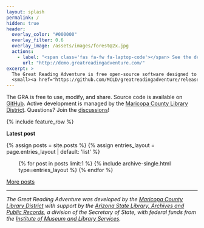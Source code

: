 ```yaml
---
layout: splash
permalink: /
hidden: true
header:
  overlay_color: "#000000"
  overlay_filter: 0.6
  overlay_image: /assets/images/forest@2x.jpg
  actions:
    - label: "<span class='fas fa-fw fa-laptop-code'></span> See the demo"
      url: "http://demo.greatreadingadventure.com/"
excerpt: >
  The Great Reading Adventure is free open-source software designed to manage online library reading programs.<br />
  <small><a href="https://github.com/MCLD/greatreadingadventure/releases/latest">Latest release v4.2.1</a></small>
---
```


The GRA is free to use, modify, and share. Source code is available on [GitHub](https://github.com/MCLD/greatreadingadventure). Active development is managed by the [Maricopa County Library District](https://mcldaz.org/). Questions? Join the [discussions](https://github.com/MCLD/greatreadingadventure/discussions)!

{% include feature_row %}

**Latest post**

{% assign posts = site.posts %}
{% assign entries_layout = page.entries_layout | default: 'list' %}

<div class="entries-{{ entries_layout }}" style="padding-left: 2rem; padding-right: 2rem;">
  {% for post in posts limit:1 %}
    {% include archive-single.html type=entries_layout %}
  {% endfor %}
</div>

[More posts](posts/)

---

_The Great Reading Adventure was developed by the [Maricopa County Library District](https://mcldaz.org/) with support by the [Arizona State Library, Archives and Public Records](https://www.azlibrary.gov/), a division of the Secretary of State, with federal funds from the [Institute of Museum and Library Services](https://www.imls.gov/)._
